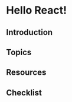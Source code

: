 # Hello React!

## <a name="introduction">Introduction

## <a name="topics">Topics

## <a name="resources">Resources

## <a name="checklist">Checklist